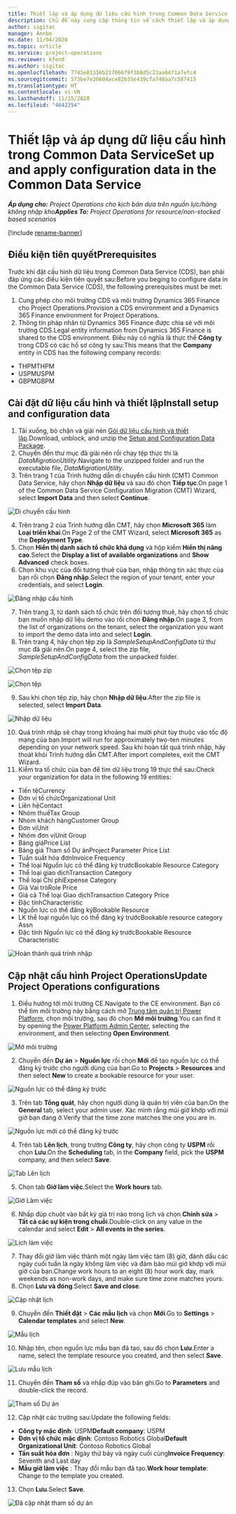 ```yaml
---
title: Thiết lập và áp dụng dữ liệu cấu hình trong Common Data Service
description: Chủ đề này cung cấp thông tin về cách thiết lập và áp dụng dữ liệu cấu hình trong Project Operations.
author: sigitac
manager: Annbe
ms.date: 11/04/2020
ms.topic: article
ms.service: project-operations
ms.reviewer: kfend
ms.author: sigitac
ms.openlocfilehash: 7742e81316b217066f9f3b8d5c23aa64f1a7efc4
ms.sourcegitcommit: 573be7e36604ace82b35e439cfa748aa7c587415
ms.translationtype: HT
ms.contentlocale: vi-VN
ms.lasthandoff: 11/25/2020
ms.locfileid: "4642254"
---
```

# <a name="set-up-and-apply-configuration-data-in-the-common-data-service"></a><span data-ttu-id="f7afc-103">Thiết lập và áp dụng dữ liệu cấu hình trong Common Data Service</span><span class="sxs-lookup"><span data-stu-id="f7afc-103">Set up and apply configuration data in the Common Data Service</span></span> 

<span data-ttu-id="f7afc-104">_**Áp dụng cho:** Project Operations cho kịch bản dựa trên nguồn lực/hàng không nhập kho_</span><span class="sxs-lookup"><span data-stu-id="f7afc-104">_**Applies To:** Project Operations for resource/non-stocked based scenarios_</span></span>

[!include [rename-banner](~/includes/cc-data-platform-banner.md)]

## <a name="prerequisites"></a><span data-ttu-id="f7afc-105">Điều kiện tiên quyết</span><span class="sxs-lookup"><span data-stu-id="f7afc-105">Prerequisites</span></span>

<span data-ttu-id="f7afc-106">Trước khi đặt cấu hình dữ liệu trong Common Data Service (CDS), bạn phải đáp ứng các điều kiện tiên quyết sau:</span><span class="sxs-lookup"><span data-stu-id="f7afc-106">Before you beging to configure data in the Common Data Service (CDS), the following prerequisites must be met:</span></span>

1.  <span data-ttu-id="f7afc-107">Cung phép cho môi trường CDS và môi trường Dynamics 365 Finance cho Project Operations.</span><span class="sxs-lookup"><span data-stu-id="f7afc-107">Provision a CDS environment and a Dynamics 365 Finance environment for Project Operations.</span></span>
2.  <span data-ttu-id="f7afc-108">Thông tin pháp nhân từ Dynamics 365 Finance được chia sẻ với môi trường CDS.</span><span class="sxs-lookup"><span data-stu-id="f7afc-108">Legal entity information from Dynamics 365 Finance is shared to the CDS environment.</span></span> <span data-ttu-id="f7afc-109">Điều này có nghĩa là thực thể **Công ty** trong CDS có các hồ sơ công ty sau:</span><span class="sxs-lookup"><span data-stu-id="f7afc-109">This means that the **Company** entity in CDS has the following company records:</span></span>
  - <span data-ttu-id="f7afc-110">THPM</span><span class="sxs-lookup"><span data-stu-id="f7afc-110">THPM</span></span>
  - <span data-ttu-id="f7afc-111">USPM</span><span class="sxs-lookup"><span data-stu-id="f7afc-111">USPM</span></span>
  - <span data-ttu-id="f7afc-112">GBPM</span><span class="sxs-lookup"><span data-stu-id="f7afc-112">GBPM</span></span>

## <a name="install-setup-and-configuration-data"></a><span data-ttu-id="f7afc-113">Cài đặt dữ liệu cấu hình và thiết lập</span><span class="sxs-lookup"><span data-stu-id="f7afc-113">Install setup and configuration data</span></span>

1. <span data-ttu-id="f7afc-114">Tải xuống, bỏ chặn và giải nén [Gói dữ liệu cấu hình và thiết lập](https://download.microsoft.com/download/1/3/4/1349369c-6209-42b7-b3b4-5be0e67cacd8/ProjOpsSampleSetupData-%20Integrated%20UR1.zip).</span><span class="sxs-lookup"><span data-stu-id="f7afc-114">Download, unblock, and unzip the [Setup and Configuration Data Package](https://download.microsoft.com/download/1/3/4/1349369c-6209-42b7-b3b4-5be0e67cacd8/ProjOpsSampleSetupData-%20Integrated%20UR1.zip).</span></span>
2. <span data-ttu-id="f7afc-115">Chuyển đến thư mục đã giải nén rồi chạy tệp thực thi là *DataMigrationUtility*.</span><span class="sxs-lookup"><span data-stu-id="f7afc-115">Navigate to the unzipped folder and run the executable file, *DataMigrationUtility*.</span></span>
3. <span data-ttu-id="f7afc-116">Trên trang 1 của Trình hướng dẫn di chuyển cấu hình (CMT) Common Data Service, hãy chọn **Nhập dữ liệu** và sau đó chọn **Tiếp tục**.</span><span class="sxs-lookup"><span data-stu-id="f7afc-116">On page 1 of the Common Data Service Configuration Migration (CMT) Wizard, select **Import Data** and then select **Continue**.</span></span>

![Di chuyển cấu hình](./media/1ConfigurationMigration.png)

4. <span data-ttu-id="f7afc-118">Trên trang 2 của Trình hướng dẫn CMT, hãy chọn **Microsoft 365** làm **Loại triển khai**.</span><span class="sxs-lookup"><span data-stu-id="f7afc-118">On Page 2 of the CMT Wizard, select **Microsoft 365** as the **Deployment Type**.</span></span>
5. <span data-ttu-id="f7afc-119">Chọn **Hiển thị danh sách tổ chức khả dụng** và hộp kiểm **Hiển thị nâng cao**.</span><span class="sxs-lookup"><span data-stu-id="f7afc-119">Select the **Display a list of available organizations** and **Show Advanced** check boxes.</span></span>
6. <span data-ttu-id="f7afc-120">Chọn khu vực của đối tượng thuê của bạn, nhập thông tin xác thực của bạn rồi chọn **Đăng nhập**.</span><span class="sxs-lookup"><span data-stu-id="f7afc-120">Select the region of your tenant, enter your credentials, and select **Login**.</span></span>

![Đăng nhập cấu hình](./media/2ConfigurationSignin.png)

7. <span data-ttu-id="f7afc-122">Trên trang 3, từ danh sách tổ chức trên đối tượng thuê, hãy chọn tổ chức bạn muốn nhập dữ liệu demo vào rồi chọn **Đăng nhập**.</span><span class="sxs-lookup"><span data-stu-id="f7afc-122">On page 3, from the list of organizations on the tenant, select the organization you want to import the demo data into and select **Login**.</span></span>
8. <span data-ttu-id="f7afc-123">Trên trang 4, hãy chọn tệp zip là *SampleSetupAndConfigData* từ thư mục đã giải nén.</span><span class="sxs-lookup"><span data-stu-id="f7afc-123">On page 4, select the zip file, *SampleSetupAndConfigData* from the unpacked folder.</span></span>

![Chọn tệp zip](./media/3ZipFile.png)

![Chọn tệp](./media/4SelectAFile.png)

9. <span data-ttu-id="f7afc-126">Sau khi chọn tệp zip, hãy chọn **Nhập dữ liệu**.</span><span class="sxs-lookup"><span data-stu-id="f7afc-126">After the zip file is selected, select **Import Data**.</span></span>

![Nhập dữ liệu](./media/5ImportData.png)

10. <span data-ttu-id="f7afc-128">Quá trình nhập sẽ chạy trong khoảng hai mười phút tùy thuộc vào tốc độ mạng của bạn.</span><span class="sxs-lookup"><span data-stu-id="f7afc-128">Import will run for approximately two-ten minutes depending on your network speed.</span></span> <span data-ttu-id="f7afc-129">Sau khi hoàn tất quá trình nhập, hãy thoát khỏi Trình hướng dẫn CMT.</span><span class="sxs-lookup"><span data-stu-id="f7afc-129">After import completes, exit the CMT Wizard.</span></span> 
11. <span data-ttu-id="f7afc-130">Kiểm tra tổ chức của bạn để tìm dữ liệu trong 19 thực thể sau:</span><span class="sxs-lookup"><span data-stu-id="f7afc-130">Check your organization for data in the following 19 entities:</span></span>

  - <span data-ttu-id="f7afc-131">Tiền tệ</span><span class="sxs-lookup"><span data-stu-id="f7afc-131">Currency</span></span>
  - <span data-ttu-id="f7afc-132">Đơn vị tổ chức</span><span class="sxs-lookup"><span data-stu-id="f7afc-132">Organizational Unit</span></span>
  - <span data-ttu-id="f7afc-133">Liên hệ</span><span class="sxs-lookup"><span data-stu-id="f7afc-133">Contact</span></span>
  - <span data-ttu-id="f7afc-134">Nhóm thuế</span><span class="sxs-lookup"><span data-stu-id="f7afc-134">Tax Group</span></span>
  - <span data-ttu-id="f7afc-135">Nhóm khách hàng</span><span class="sxs-lookup"><span data-stu-id="f7afc-135">Customer Group</span></span>
  - <span data-ttu-id="f7afc-136">Đơn vị</span><span class="sxs-lookup"><span data-stu-id="f7afc-136">Unit</span></span>
  - <span data-ttu-id="f7afc-137">Nhóm đơn vị</span><span class="sxs-lookup"><span data-stu-id="f7afc-137">Unit Group</span></span>
  - <span data-ttu-id="f7afc-138">Bảng giá</span><span class="sxs-lookup"><span data-stu-id="f7afc-138">Price List</span></span>
  - <span data-ttu-id="f7afc-139">Bảng giá Tham số Dự án</span><span class="sxs-lookup"><span data-stu-id="f7afc-139">Project Parameter Price List</span></span>
  - <span data-ttu-id="f7afc-140">Tuần suất hóa đơn</span><span class="sxs-lookup"><span data-stu-id="f7afc-140">Invoice Frequency</span></span>
  - <span data-ttu-id="f7afc-141">Thể loại Nguồn lực có thể đăng ký trước</span><span class="sxs-lookup"><span data-stu-id="f7afc-141">Bookable Resource Category</span></span>
  - <span data-ttu-id="f7afc-142">Thể loại giao dịch</span><span class="sxs-lookup"><span data-stu-id="f7afc-142">Transaction Category</span></span>
  - <span data-ttu-id="f7afc-143">Thể loại Chi phí</span><span class="sxs-lookup"><span data-stu-id="f7afc-143">Expense Category</span></span>
  - <span data-ttu-id="f7afc-144">Giá Vai trò</span><span class="sxs-lookup"><span data-stu-id="f7afc-144">Role Price</span></span>
  - <span data-ttu-id="f7afc-145">Giá cả Thể loại Giao dịch</span><span class="sxs-lookup"><span data-stu-id="f7afc-145">Transaction Category Price</span></span>
  - <span data-ttu-id="f7afc-146">Đặc tính</span><span class="sxs-lookup"><span data-stu-id="f7afc-146">Characteristic</span></span>
  - <span data-ttu-id="f7afc-147">Nguồn lực có thể đăng ký</span><span class="sxs-lookup"><span data-stu-id="f7afc-147">Bookable Resource</span></span>
  - <span data-ttu-id="f7afc-148">LK thể loại nguồn lực có thể đăng ký trước</span><span class="sxs-lookup"><span data-stu-id="f7afc-148">Bookable resource category Assn</span></span>
  - <span data-ttu-id="f7afc-149">Đặc tính Nguồn lực có thể đăng ký trước</span><span class="sxs-lookup"><span data-stu-id="f7afc-149">Bookable Resource Characteristic</span></span>

![Hoàn thành quá trình nhập](./media/6CompleteImport.png)

## <a name="update-project-operations-configurations"></a><span data-ttu-id="f7afc-151">Cập nhật cấu hình Project Operations</span><span class="sxs-lookup"><span data-stu-id="f7afc-151">Update Project Operations configurations</span></span>

1. <span data-ttu-id="f7afc-152">Điều hướng tới môi trường CE.</span><span class="sxs-lookup"><span data-stu-id="f7afc-152">Navigate to the CE environment.</span></span> <span data-ttu-id="f7afc-153">Bạn có thể tìm môi trường này bằng cách mở [Trung tâm quản trị Power Platform](https://admin.powerplatform.microsoft.com/environments), chọn môi trường, sau đó chọn **Mở môi trường**.</span><span class="sxs-lookup"><span data-stu-id="f7afc-153">You can find it by opening the [Power Platform Admin Center](https://admin.powerplatform.microsoft.com/environments), selecting the environment, and then selecting **Open Environment**.</span></span> 

![Mở môi trường](./media/7OpenEnvironment.png)

2. <span data-ttu-id="f7afc-155">Chuyển đến **Dự án** > **Nguồn lực** rồi chọn **Mới** để tạo nguồn lực có thể đăng ký trước cho người dùng của bạn.</span><span class="sxs-lookup"><span data-stu-id="f7afc-155">Go to **Projects** > **Resources** and then select **New** to create a bookable resource for your user.</span></span>

![Nguồn lực có thể đăng ký trước](./media/8BookableResources.png)

3. <span data-ttu-id="f7afc-157">Trên tab **Tổng quát**, hãy chọn người dùng là quản trị viên của bạn.</span><span class="sxs-lookup"><span data-stu-id="f7afc-157">On the **General** tab, select your admin user.</span></span> <span data-ttu-id="f7afc-158">Xác minh rằng múi giờ khớp với múi giờ bạn đang ở.</span><span class="sxs-lookup"><span data-stu-id="f7afc-158">Verify that the time zone matches the one you are in.</span></span> 

![Nguồn lực mới có thể đăng ký trước](./media/9NewBookableResource.png)

4. <span data-ttu-id="f7afc-160">Trên tab **Lên lịch**, trong trường **Công ty**, hãy chọn công ty **USPM** rồi chọn **Lưu**.</span><span class="sxs-lookup"><span data-stu-id="f7afc-160">On the **Scheduling** tab, in the **Company** field, pick the **USPM** company, and then select **Save**.</span></span> 

![Tab Lên lịch](./media/10SchedulingTab.png)

5. <span data-ttu-id="f7afc-162">Chọn tab **Giờ làm việc**.</span><span class="sxs-lookup"><span data-stu-id="f7afc-162">Select the **Work hours** tab.</span></span>  

![Giờ Làm việc](./media/11WorkHours.png)

6. <span data-ttu-id="f7afc-164">Nhấp đúp chuột vào bất kỳ giá trị nào trong lịch và chọn **Chỉnh sửa** > **Tất cả các sự kiện trong chuỗi**.</span><span class="sxs-lookup"><span data-stu-id="f7afc-164">Double-click on any value in the calendar and select **Edit** > **All events in the series**.</span></span> 

![Lịch làm việc](./media/12WorkCalendar.png)

7. <span data-ttu-id="f7afc-166">Thay đổi giờ làm việc thành một ngày làm việc tám (8) giờ, đánh dấu các ngày cuối tuần là ngày không làm việc và đảm bảo múi giờ khớp với múi giờ của bạn.</span><span class="sxs-lookup"><span data-stu-id="f7afc-166">Change work hours to an eight (8) hour work day, mark weekends as non-work days, and make sure time zone matches yours.</span></span> 
8. <span data-ttu-id="f7afc-167">Chọn **Lưu và đóng**.</span><span class="sxs-lookup"><span data-stu-id="f7afc-167">Select **Save and close**.</span></span>

![Cập nhật lịch](./media/13UpdateCalendar.png)

9. <span data-ttu-id="f7afc-169">Chuyển đến **Thiết đặt** > **Các mẫu lịch** và chọn **Mới**.</span><span class="sxs-lookup"><span data-stu-id="f7afc-169">Go to **Settings** > **Calendar templates** and select **New**.</span></span>
 
 ![Mẫu lịch](./media/14CalendarTemplates.png)
 
 10. <span data-ttu-id="f7afc-171">Nhập tên, chọn nguồn lực mẫu bạn đã tạo, sau đó chọn **Lưu**.</span><span class="sxs-lookup"><span data-stu-id="f7afc-171">Enter a name, select the template resource you created, and then select **Save**.</span></span> 
 
 ![Lưu mẫu lịch](./media/15SaveCalendarTemplate.png)
 
 11. <span data-ttu-id="f7afc-173">Chuyển đến **Tham số** và nhấp đúp vào bản ghi.</span><span class="sxs-lookup"><span data-stu-id="f7afc-173">Go to **Parameters** and double-click the record.</span></span> 
 
 ![Tham số Dự án](./media/16ProjectParameters.png)
 
12. <span data-ttu-id="f7afc-175">Cập nhật các trường sau:</span><span class="sxs-lookup"><span data-stu-id="f7afc-175">Update the following fields:</span></span>

 - <span data-ttu-id="f7afc-176">**Công ty mặc định**: USPM</span><span class="sxs-lookup"><span data-stu-id="f7afc-176">**Default company**: USPM</span></span>
 - <span data-ttu-id="f7afc-177">**Đơn vị tổ chức mặc định**: Contoso Robotics Global</span><span class="sxs-lookup"><span data-stu-id="f7afc-177">**Default Organizational Unit**: Contoso Robotics Global</span></span>
 - <span data-ttu-id="f7afc-178">**Tần suất hóa đơn** : Ngày thứ bảy và ngày cuối cùng</span><span class="sxs-lookup"><span data-stu-id="f7afc-178">**Invoice Frequency**: Seventh and Last day</span></span>
 - <span data-ttu-id="f7afc-179">**Mẫu giờ làm việc** : Thay đổi mẫu bạn đã tạo.</span><span class="sxs-lookup"><span data-stu-id="f7afc-179">**Work hour template**: Change to the template you created.</span></span>

13. <span data-ttu-id="f7afc-180">Chọn **Lưu**.</span><span class="sxs-lookup"><span data-stu-id="f7afc-180">Select **Save**.</span></span> 

![Đã cập nhật tham số dự án](./media/17UpdatedProjectParameters.png)
